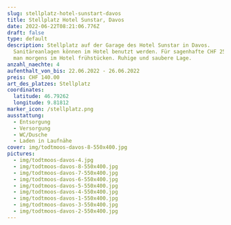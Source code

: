 ```yaml
---
slug: stellplatz-hotel-sunstart-davos
title: Stellplatz Hotel Sunstar, Davos
date: 2022-06-22T08:21:06.776Z
draft: false
type: default
description: Stellplatz auf der Garage des Hotel Sunstar in Davos.
  Sanitäreanlagen können im Hotel benutzt werden. Für sagenhafte CHF 25.00 kann
  man morgens im Hotel frühstücken. Ruhige und saubere Lage.
anzahl_naechte: 4
aufenthalt_von_bis: 22.06.2022 - 26.06.2022
preis: CHF 140.00
art_des_platzes: Stellplatz
coordinates:
  latitude: 46.79262
  longitude: 9.81812
marker_icon: /stellplatz.png
ausstattung:
  - Entsorgung
  - Versorgung
  - WC/Dusche
  - Laden in Laufnähe
cover: img/todtmoos-davos-8-550x400.jpg
pictures:
  - img/todtmoos-davos-4.jpg
  - img/todtmoos-davos-8-550x400.jpg
  - img/todtmoos-davos-7-550x400.jpg
  - img/todtmoos-davos-6-550x400.jpg
  - img/todtmoos-davos-5-550x400.jpg
  - img/todtmoos-davos-4-550x400.jpg
  - img/todtmoos-davos-1-550x400.jpg
  - img/todtmoos-davos-3-550x400.jpg
  - img/todtmoos-davos-2-550x400.jpg
---
```

